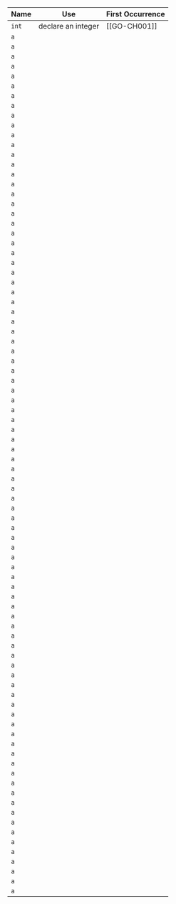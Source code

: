 |Name|Use|First Occurrence|
|-|-|-|
|```int```|declare an integer|[[GO-CH001]]|
|```a```|||
|```a```|||
|```a```|||
|```a```|||
|```a```|||
|```a```|||
|```a```|||
|```a```|||
|```a```|||
|```a```|||
|```a```|||
|```a```|||
|```a```|||
|```a```|||
|```a```|||
|```a```|||
|```a```|||
|```a```|||
|```a```|||
|```a```|||
|```a```|||
|```a```|||
|```a```|||
|```a```|||
|```a```|||
|```a```|||
|```a```|||
|```a```|||
|```a```|||
|```a```|||
|```a```|||
|```a```|||
|```a```|||
|```a```|||
|```a```|||
|```a```|||
|```a```|||
|```a```|||
|```a```|||
|```a```|||
|```a```|||
|```a```|||
|```a```|||
|```a```|||
|```a```|||
|```a```|||
|```a```|||
|```a```|||
|```a```|||
|```a```|||
|```a```|||
|```a```|||
|```a```|||
|```a```|||
|```a```|||
|```a```|||
|```a```|||
|```a```|||
|```a```|||
|```a```|||
|```a```|||
|```a```|||
|```a```|||
|```a```|||
|```a```|||
|```a```|||
|```a```|||
|```a```|||
|```a```|||
|```a```|||
|```a```|||
|```a```|||
|```a```|||
|```a```|||
|```a```|||
|```a```|||
|```a```|||
|```a```|||
|```a```|||
|```a```|||
|```a```|||
|```a```|||
|```a```|||
|```a```|||
|```a```|||
|```a```|||
|```a```|||
|```a```|||